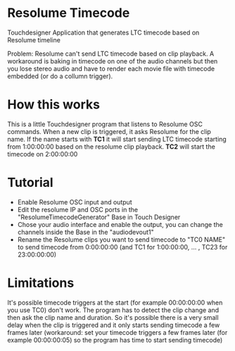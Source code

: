 # Resolume Timecode
Touchdesigner Application that generates LTC timecode based on Resolume timeline

Problem: Resolume can't send LTC timecode based on clip playback. A workaround is baking in timecode on one of the audio channels but then you lose stereo audio and have to render each movie file with timecode embedded (or do a collumn trigger).

<h1>How this works</h1>

This is a little Touchdesigner program that listens to Resolume OSC commands. When a new clip is triggered, it asks Resolume for the clip name.
If the name starts with <b>TC1</b> it will start sending LTC timecode starting from 1:00:00:00 based on the resolume clip playback. <b>TC2</b> will start the timecode on 2:00:00:00

<h1>Tutorial</h1>

- Enable Resolume OSC input and output
- Edit the resolume IP and OSC ports in the "ResolumeTimecodeGenerator" Base in Touch Designer
- Chose your audio interface and enable the output, you can change the channels inside the Base in the "audiodevout1"
- Rename the Resolume clips you want to send timecode to "TC0 NAME" to send timecode from 0:00:00:00 (and TC1 for 1:00:00:00, ... , TC23 for 23:00:00:00)

<h1>Limitations</h1>
It's possible timecode triggers at the start (for example 00:00:00:00 when you use TC0) don't work. The program has to detect the clip change and then ask the clip name and duration. So it's possible there is a very small delay when the clip is triggered and it only starts sending timecode a few frames later (workaround: set your timecode triggers a few frames later (for example 00:00:00:05) so the program has time to start sending timecode)
